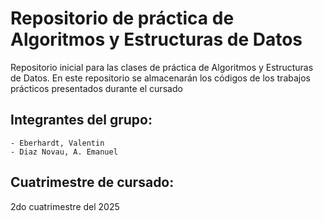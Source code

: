 # Repositorio de práctica de Algoritmos y Estructuras de Datos

Repositorio inicial para las clases de práctica de Algoritmos y Estructuras de Datos. En este repositorio se almacenarán los códigos de los trabajos prácticos presentados durante el cursado

## Integrantes del grupo:
    - Eberhardt, Valentin
    - Diaz Novau, A. Emanuel

## Cuatrimestre de cursado:
   2do cuatrimestre del 2025
